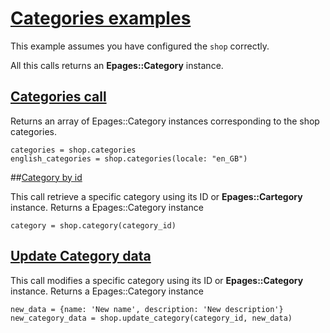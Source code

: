 # [Categories examples](https://developer.epages.com/apps/api-reference/resource-category.html)

This example assumes you have configured the `shop` correctly.

All this calls returns an **Epages::Category** instance.

## [Categories call](https://developer.epages.com/apps/api-reference/get-shops-shopid-categories.html)

Returns an array of Epages::Category instances corresponding to the shop categories.
```
categories = shop.categories
english_categories = shop.categories(locale: "en_GB")
```

##[Category by id](https://developer.epages.com/apps/api-reference/get-shops-shopid-categories-categoryid.html)

This call retrieve a specific category using its ID or **Epages::Cartegory** instance. Returns a Epages::Category instance
```
category = shop.category(category_id)
```

## [Update Category data](https://developer.epages.com/apps/api-reference/put-shops-shopid-categories-categoryid.html)

This call modifies a specific category using its ID or **Epages::Category** instance. Returns a Epages::Category instance
```
new_data = {name: 'New name', description: 'New description'}
new_category_data = shop.update_category(category_id, new_data)
```